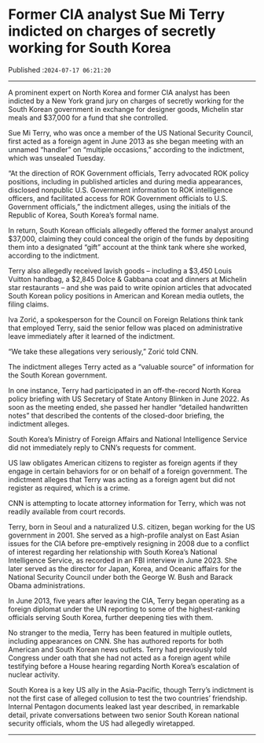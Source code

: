 # Former CIA analyst Sue Mi Terry indicted on charges of secretly working for South Korea

Published :`2024-07-17 06:21:20`

---

A prominent expert on North Korea and former CIA analyst has been indicted by a New York grand jury on charges of secretly working for the South Korean government in exchange for designer goods, Michelin star meals and $37,000 for a fund that she controlled.

Sue Mi Terry, who was once a member of the US National Security Council, first acted as a foreign agent in June 2013 as she began meeting with an unnamed “handler” on “multiple occasions,” according to the indictment, which was unsealed Tuesday.

“At the direction of ROK Government officials, Terry advocated ROK policy positions, including in published articles and during media appearances, disclosed nonpublic U.S. Government information to ROK intelligence officers, and facilitated access for ROK Government officials to U.S. Government officials,” the indictment alleges, using the initials of the Republic of Korea, South Korea’s formal name.

In return, South Korean officials allegedly offered the former analyst around $37,000, claiming they could conceal the origin of the funds by depositing them into a designated “gift” account at the think tank where she worked, according to the indictment.

Terry also allegedly received lavish goods – including a $3,450 Louis Vuitton handbag, a $2,845 Dolce & Gabbana coat and dinners at Michelin star restaurants – and she was paid to write opinion articles that advocated South Korean policy positions in American and Korean media outlets, the filing claims.

Iva Zorić, a spokesperson for the Council on Foreign Relations think tank that employed Terry, said the senior fellow was placed on administrative leave immediately after it learned of the indictment.

“We take these allegations very seriously,” Zorić told CNN.

The indictment alleges Terry acted as a “valuable source” of information for the South Korean government.

In one instance, Terry had participated in an off-the-record North Korea policy briefing with US Secretary of State Antony Blinken in June 2022. As soon as the meeting ended, she passed her handler “detailed handwritten notes” that described the contents of the closed-door briefing, the indictment alleges.

South Korea’s Ministry of Foreign Affairs and National Intelligence Service did not immediately reply to CNN’s requests for comment.

US law obligates American citizens to register as foreign agents if they engage in certain behaviors for or on behalf of a foreign government. The indictment alleges that Terry was acting as a foreign agent but did not register as required, which is a crime.

CNN is attempting to locate attorney information for Terry, which was not readily available from court records.

Terry, born in Seoul and a naturalized U.S. citizen, began working for the US government in 2001. She served as a high-profile analyst on East Asian issues for the CIA before pre-emptively resigning in 2008 due to a conflict of interest regarding her relationship with South Korea’s National Intelligence Service, as recorded in an FBI interview in June 2023. She later served as the director for Japan, Korea, and Oceanic affairs for the National Security Council under both the George W. Bush and Barack Obama administrations.

In June 2013, five years after leaving the CIA, Terry began operating as a foreign diplomat under the UN reporting to some of the highest-ranking officials serving South Korea, further deepening ties with them.

No stranger to the media, Terry has been featured in multiple outlets, including appearances on CNN. She has authored reports for both American and South Korean news outlets. Terry had previously told Congress under oath that she had not acted as a foreign agent while testifying before a House hearing regarding North Korea’s escalation of nuclear activity.

South Korea is a key US ally in the Asia-Pacific, though Terry’s indictment is not the first case of alleged collusion to test the two countries’ friendship. Internal Pentagon documents leaked last year described, in remarkable detail, private conversations between two senior South Korean national security officials, whom the US had allegedly wiretapped.

---

